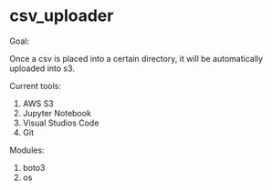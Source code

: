# csv_uploader

Goal:

Once a csv is placed into a certain directory, it will be automatically uploaded into s3. 


Current tools:
1. AWS S3
2. Jupyter Notebook
3. Visual Studios Code
4. Git

Modules:
1. boto3
2. os
